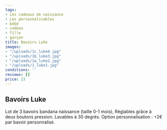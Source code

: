 ```yaml
---
tags:
- Les cadeaux de naissance
- Les personnalisables
- bébé
- cadeau
- fille
- garçon
title: Bavoirs Luke
images:
- "/uploads/1c_luke4.jpg"
- "/uploads/1b_luke3.jpg"
- "/uploads/1a_luke2.jpg"
- "/uploads/1_luke1.jpg"
conditions: ''
reviews: []
price: 23
---
```

## Bavoirs Luke

Lot de 3 bavoirs bandana naissance (taille 0-1 mois), Réglables grâce à deux boutons pression. Lavables à 30 degrés. Option personnalisation : +2€ par bavoir personnalisé.